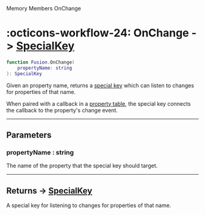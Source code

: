 <nav class="fusiondoc-api-breadcrumbs">
	<span>Memory</span>
	<span>Members</span>
	<span>OnChange</span>
</nav>

<h1 class="fusiondoc-api-header" markdown>
	<span class="fusiondoc-api-icon" markdown>:octicons-workflow-24:</span>
	<span class="fusiondoc-api-name">OnChange</span>
	<span class="fusiondoc-api-type">
		-> <a href="../../types/specialkey">SpecialKey</a>
	</span>
</h1>

```Lua
function Fusion.OnChange(
	propertyName: string
): SpecialKey
```

Given an property name, returns a [special key](../../types/specialkey) which 
can listen to changes for properties of that name.

When paired with a callback in a [property table](../../types/propertytable),
the special key connects the callback to the property's change event.

-----

## Parameters

<h3 markdown>
	propertyName
	<span class="fusiondoc-api-type">
		: string
	</span>
</h3>

The name of the property that the special key should target.

-----

<h2 markdown>
	Returns
	<span class="fusiondoc-api-type">
		-> <a href="../../types/specialkey">SpecialKey</a>
	</span>
</h2>

A special key for listening to changes for properties of that name.
